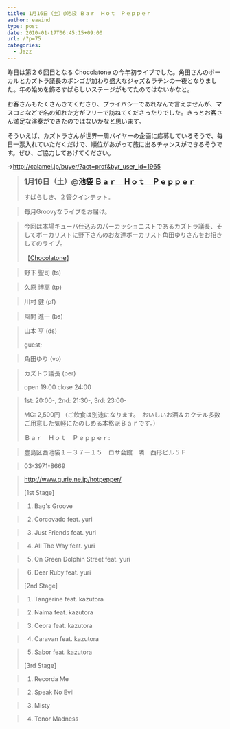 ```yaml
---
title: 1月16日（土）@池袋 Ｂａｒ　Ｈｏｔ　Ｐｅｐｐｅｒ
author: eawind
type: post
date: 2010-01-17T06:45:15+09:00
url: /?p=75
categories:
  - Jazz
---
```

昨日は第２６回目となる Chocolatone の今年初ライブでした。角田さんのボーカルとカズトラ議長のボンゴが加わり盛大なジャズ＆ラテンの一夜となりました。年の始めを飾るすばらしいステージがもてたのではないかなと。

お客さんもたくさんきてくださり、プライバシーであれなんで言えませんが、マスコミなどで名の知れた方がフリーで訪ねてくださったりでした。きっとお客さん満足な演奏ができたのではないかなと思います。

そういえば、カズトラさんが世界一周バイヤーの企画に応募しているそうで、毎日一票入れていただくだけで、順位があがって旅に出るチャンスができるそうです。ぜひ、ご協力してあげてください。

→<a href="http://calamel.jp/buyer/?act=prof&#038;byr_user_id=1965" target="_blank">http://calamel.jp/buyer/?act=prof&byr_user_id=1965</a>

> <big><strong>1月16日（土）@<a href="http://jazzhotpepper.com/" target="_blank">池袋 Ｂａｒ　Ｈｏｔ　Ｐｅｐｐｅｒ</a></strong></big>
>
> すばらしき、２管クインテット。

> 毎月Groovyなライブをお届け。

> 今回は本場キューバ仕込みのパーカッショニストであるカズトラ議長、そしてボーカリストに野下さんのお友達ボーカリスト角田ゆりさんをお招きしてのライブ。
>
> 【[Chocolatone][1]】

> 野下 聖司 (ts)

> 久原 博高 (tp)

> 川村 健 (pf)

> 風間 進一 (bs)

> 山本 亨 (ds)
>
> guest;

> 角田ゆり (vo)

> カズトラ議長 (per)
>
> open 19:00 close 24:00

> 1st: 20:00-, 2nd: 21:30-, 3rd: 23:00-
>
> MC: 2,500円 （ご飲食は別途になります。　おいしいお酒＆カクテル多数ご用意した気軽にたのしめる本格派Ｂａｒです。）
>
> Ｂａｒ　Ｈｏｔ　Ｐｅｐｐｅｒ:

> 豊島区西池袋１ー３７ー１５　ロサ会館　隣　西形ビル５Ｆ

> 03-3971-8669

> <a href="http://jazzhotpepper.com/" target="_blank">http://www.qurie.ne.jp/hotpepper/</a>
>
> [1st Stage]

> 1. Bag's Groove

> 2. Corcovado feat. yuri

> 3. Just Friends feat. yuri

> 4. All The Way feat. yuri

> 5. On Green Dolphin Street feat. yuri

> 6. Dear Ruby feat. yuri
>
> [2nd Stage]

> 1. Tangerine feat. kazutora

> 2. Naima feat. kazutora

> 3. Ceora feat. kazutora

> 4. Caravan feat. kazutora

> 5. Sabor feat. kazutora
>
> [3rd Stage]

> 1. Recorda Me

> 2. Speak No Evil

> 3. Misty

> 4. Tenor Madness

 [1]: http://www.eawind.net/?page_id=930
